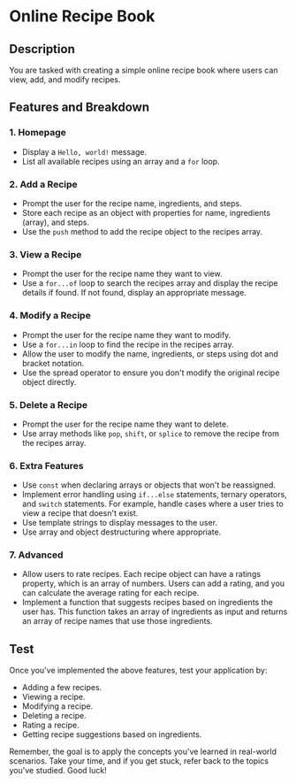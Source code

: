 # Online Recipe Book

## Description

You are tasked with creating a simple online recipe book where users can view, add, and modify recipes.

## Features and Breakdown

### 1. Homepage

- Display a `Hello, world!` message.
- List all available recipes using an array and a `for` loop.

### 2. Add a Recipe

- Prompt the user for the recipe name, ingredients, and steps.
- Store each recipe as an object with properties for name, ingredients (array), and steps.
- Use the `push` method to add the recipe object to the recipes array.

### 3. View a Recipe

- Prompt the user for the recipe name they want to view.
- Use a `for...of` loop to search the recipes array and display the recipe details if found. If not found, display an appropriate message.

### 4. Modify a Recipe

- Prompt the user for the recipe name they want to modify.
- Use a `for...in` loop to find the recipe in the recipes array.
- Allow the user to modify the name, ingredients, or steps using dot and bracket notation.
- Use the spread operator to ensure you don't modify the original recipe object directly.

### 5. Delete a Recipe

- Prompt the user for the recipe name they want to delete.
- Use array methods like `pop`, `shift`, or `splice` to remove the recipe from the recipes array.

### 6. Extra Features

- Use `const` when declaring arrays or objects that won't be reassigned.
- Implement error handling using `if...else` statements, ternary operators, and `switch` statements. For example, handle cases where a user tries to view a recipe that doesn't exist.
- Use template strings to display messages to the user.
- Use array and object destructuring where appropriate.

### 7. Advanced

- Allow users to rate recipes. Each recipe object can have a ratings property, which is an array of numbers. Users can add a rating, and you can calculate the average rating for each recipe.
- Implement a function that suggests recipes based on ingredients the user has. This function takes an array of ingredients as input and returns an array of recipe names that use those ingredients.

## Test

Once you've implemented the above features, test your application by:

- Adding a few recipes.
- Viewing a recipe.
- Modifying a recipe.
- Deleting a recipe.
- Rating a recipe.
- Getting recipe suggestions based on ingredients.

Remember, the goal is to apply the concepts you've learned in real-world scenarios. Take your time, and if you get stuck, refer back to the topics you've studied. Good luck!
